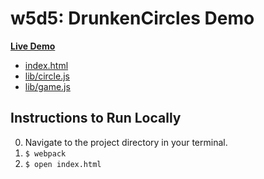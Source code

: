 # w5d5: DrunkenCircles Demo

**[Live Demo][live-demo]**

- [index.html][index.html]
- [lib/circle.js][circle.js]
- [lib/game.js][game.js]

[live-demo]: http://appacademy.github.io/DrunkenCircles/
[index.html]: index.html
[circle.js]: lib/circle.js
[game.js]: lib/game.js

## Instructions to Run Locally

0. Navigate to the project directory in your terminal.
1. `$ webpack`
2. `$ open index.html`
